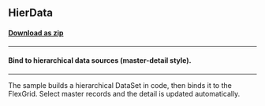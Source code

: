 ## HierData
#### [Download as zip](https://minhaskamal.github.io/DownGit/#/home?url=https://github.com/GrapeCity/ComponentOne-WinForms-Samples/tree/master/NetFramework\FlexGrid\CS\HierData)
____
#### Bind to hierarchical data sources (master-detail style).
____
The sample builds a hierarchical DataSet in code, then binds it to the FlexGrid. Select master records and the detail is updated automatically. 